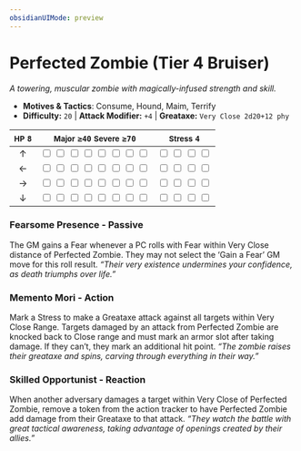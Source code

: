 ```yaml
---
obsidianUIMode: preview
---
```

# Perfected Zombie (Tier 4 Bruiser)

*A towering, muscular zombie with magically-infused strength and skill.*

- **Motives & Tactics**: Consume, Hound, Maim, Terrify
- **Difficulty:** `20` | **Attack Modifier:** `+4` | **Greataxe:** `Very Close 2d20+12 phy`

| <small>HP</small> `8` | <small>Major</small> `≥40` <small>Severe</small> `≥70` | <small>Stress</small> `4` |
|:-:|:-:|:-:|
| ↑ |  <input type="checkbox" unchecked id="eb506ab0"> <input type="checkbox" unchecked id="b2621c3e"> <input type="checkbox" unchecked id="b2cfe0f6"> <input type="checkbox" unchecked id="cc449436"> <input type="checkbox" unchecked id="febee848"> <input type="checkbox" unchecked id="bae2ce84"> <input type="checkbox" unchecked id="75db8c3b"> <input type="checkbox" unchecked id="5c4186e8"> |  <input type="checkbox" unchecked id="dc6e4283"> <input type="checkbox" unchecked id="d936fa18"> <input type="checkbox" unchecked id="34f10e65"> <input type="checkbox" unchecked id="d227db45"> |
| ← |  <input type="checkbox" unchecked id="acd210d8"> <input type="checkbox" unchecked id="fd87784f"> <input type="checkbox" unchecked id="b9cb731f"> <input type="checkbox" unchecked id="f415f82c"> <input type="checkbox" unchecked id="4905de73"> <input type="checkbox" unchecked id="71acc61e"> <input type="checkbox" unchecked id="fecdeb46"> <input type="checkbox" unchecked id="f208af13"> |  <input type="checkbox" unchecked id="c5a4aed4"> <input type="checkbox" unchecked id="5a120a56"> <input type="checkbox" unchecked id="a862cccd"> <input type="checkbox" unchecked id="d2b8796a"> |
| → |  <input type="checkbox" unchecked id="5c8b4944"> <input type="checkbox" unchecked id="514b6f00"> <input type="checkbox" unchecked id="6372d89e"> <input type="checkbox" unchecked id="2a25b6c7"> <input type="checkbox" unchecked id="812ebc32"> <input type="checkbox" unchecked id="dd56bb03"> <input type="checkbox" unchecked id="fba11108"> <input type="checkbox" unchecked id="e0d00f1a"> |  <input type="checkbox" unchecked id="95ab048c"> <input type="checkbox" unchecked id="2d336beb"> <input type="checkbox" unchecked id="4530aec2"> <input type="checkbox" unchecked id="31db9cb1"> |
| ↓ |  <input type="checkbox" unchecked id="dec8b7c1"> <input type="checkbox" unchecked id="8a0b65ba"> <input type="checkbox" unchecked id="5bc44813"> <input type="checkbox" unchecked id="2a09f633"> <input type="checkbox" unchecked id="16acb1a9"> <input type="checkbox" unchecked id="c4f729f4"> <input type="checkbox" unchecked id="72fb9018"> <input type="checkbox" unchecked id="30072c94"> |  <input type="checkbox" unchecked id="d01ffa86"> <input type="checkbox" unchecked id="d8b785df"> <input type="checkbox" unchecked id="720a43b5"> <input type="checkbox" unchecked id="a2981a3f"> |

### Fearsome Presence - Passive

The GM gains a Fear whenever a PC rolls with Fear within Very Close distance of Perfected Zombie. They may not select the ‘Gain a Fear’ GM move for this roll result. *“Their very existence undermines your confidence, as death triumphs over life.”*

### Memento Mori - Action

Mark a Stress to make a Greataxe attack against all targets within Very Close Range. Targets damaged by an attack from Perfected Zombie are knocked back to Close range and must mark an armor slot after taking damage. If they can’t, they mark an additional hit point. *“The zombie raises their greataxe and spins, carving through everything in their way.”*

### Skilled Opportunist - Reaction

When another adversary damages a target within Very Close of Perfected Zombie, remove a token from the action tracker to have Perfected Zombie add damage from their Greataxe to that attack. *“They watch the battle with great tactical awareness, taking advantage of openings created by their allies.”*